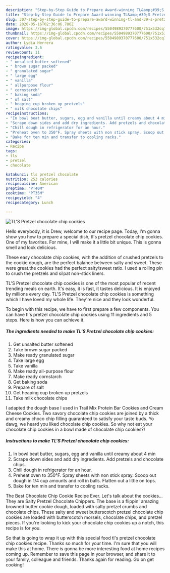 ```yaml
---
description: "Step-by-Step Guide to Prepare Award-winning TL&amp;#39;S Pretzel chocolate chip cookies"
title: "Step-by-Step Guide to Prepare Award-winning TL&amp;#39;S Pretzel chocolate chip cookies"
slug: 307-step-by-step-guide-to-prepare-award-winning-tl-and-39-s-pretzel-chocolate-chip-cookies
date: 2020-05-16T02:36:06.786Z
image: https://img-global.cpcdn.com/recipes/5504989370777600/751x532cq70/tls-pretzel-chocolate-chip-cookies-recipe-main-photo.jpg
thumbnail: https://img-global.cpcdn.com/recipes/5504989370777600/751x532cq70/tls-pretzel-chocolate-chip-cookies-recipe-main-photo.jpg
cover: https://img-global.cpcdn.com/recipes/5504989370777600/751x532cq70/tls-pretzel-chocolate-chip-cookies-recipe-main-photo.jpg
author: Lydia Herrera
ratingvalue: 3.6
reviewcount: 11
recipeingredient:
- " unsalted butter softened"
- " brown sugar packed"
- " granulated sugar"
- " large egg"
- " vanilla"
- " allpurpose flour"
- " cornstarch"
- " baking soda"
- " of salt"
- " heaping cup broken up pretzels"
- " milk chocolate chips"
recipeinstructions:
- "In bowl beat butter, sugars, egg and vanilla until creamy about 4 min"
- "Scrape down sides and add dry ingredients. Add pretzels and chocolate chips."
- "Chill dough in refrigerator for an hour."
- "Preheat oven to 350°F. Spray sheets with non stick spray. Scoop out dough in 1/4 cup amounts and roll in balls. Flatten out a little on tops."
- "Bake for ten min and transfer to cooling racks."
categories:
- Recipe
tags:
- tls
- pretzel
- chocolate

katakunci: tls pretzel chocolate 
nutrition: 253 calories
recipecuisine: American
preptime: "PT40M"
cooktime: "PT35M"
recipeyield: "4"
recipecategory: Lunch

---
```



![TL&#39;S Pretzel chocolate chip cookies](https://img-global.cpcdn.com/recipes/5504989370777600/751x532cq70/tls-pretzel-chocolate-chip-cookies-recipe-main-photo.jpg)

Hello everybody, it is Drew, welcome to our recipe page. Today, I'm gonna show you how to prepare a special dish, tl&#39;s pretzel chocolate chip cookies. One of my favorites. For mine, I will make it a little bit unique. This is gonna smell and look delicious.

These easy chocolate chip cookies, with the addition of crushed pretzels to the cookie dough, are the perfect balance between salty and sweet. These were great.the cookies had the perfect salty/sweet ratio. I used a rolling pin to crush the pretzels and silpat non-stick liners.

TL&#39;S Pretzel chocolate chip cookies is one of the most popular of recent trending meals on earth. It's easy, it is fast, it tastes delicious. It is enjoyed by millions every day. TL&#39;S Pretzel chocolate chip cookies is something which I have loved my whole life. They're nice and they look wonderful.


To begin with this recipe, we have to first prepare a few components. You can have tl&#39;s pretzel chocolate chip cookies using 11 ingredients and 5 steps. Here is how you can achieve it.

<!--inarticleads1-->

##### The ingredients needed to make TL&#39;S Pretzel chocolate chip cookies:

1. Get  unsalted butter softened
1. Take  brown sugar packed
1. Make ready  granulated sugar
1. Take  large egg
1. Take  vanilla
1. Make ready  all-purpose flour
1. Make ready  cornstarch
1. Get  baking soda
1. Prepare  of salt
1. Get  heaping cup broken up pretzels
1. Take  milk chocolate chips


I adapted the dough base I used in Trail Mix Protein Bar Cookies and Cream Cheese Cookies. Two savory chocolate chip cookies are joined by a thick and creamy choco chip filling guaranteed to satisfy your taste buds. Yo dawg, we heard you liked chocolate chip cookies. So why not eat your chocolate chip cookies in a bowl made of chocolate chip cookies?! 

<!--inarticleads2-->

##### Instructions to make TL&#39;S Pretzel chocolate chip cookies:

1. In bowl beat butter, sugars, egg and vanilla until creamy about 4 min
1. Scrape down sides and add dry ingredients. Add pretzels and chocolate chips.
1. Chill dough in refrigerator for an hour.
1. Preheat oven to 350°F. Spray sheets with non stick spray. Scoop out dough in 1/4 cup amounts and roll in balls. Flatten out a little on tops.
1. Bake for ten min and transfer to cooling racks.


The Best Chocolate Chip Cookie Recipe Ever. Let&#39;s talk about the cookies… They are Salty Pretzel Chocolate Chippers. The base is a flippin&#39; amazing browned butter cookie dough, loaded with salty pretzel crumbs and chocolate chips. These salty and sweet butterscotch pretzel chocolate chip cookies are loaded with butterscotch morsels, chocolate chips, and pretzel pieces. If you&#39;re looking to kick your chocolate chip cookies up a notch, this recipe is for you. 

So that is going to wrap it up with this special food tl&#39;s pretzel chocolate chip cookies recipe. Thanks so much for your time. I'm sure that you will make this at home. There is gonna be more interesting food at home recipes coming up. Remember to save this page in your browser, and share it to your family, colleague and friends. Thanks again for reading. Go on get cooking!
